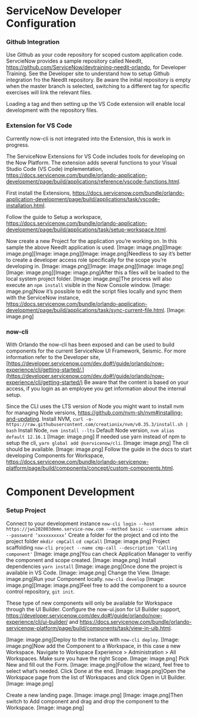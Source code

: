 # ServiceNow Developer Configuration

### Github Integration

Use Github as your code repository for scoped custom application code. ServcieNow provides a sample repository called NeedIt, https://github.com/ServiceNow/devtraining-needit-orlando, for Developer Training. See the Developer site to understand how to setup Github integration fro the NeedIt repository. Be aware the initial repository is empty when the master branch is selected, switching to a different tag for specific exercises will link the relevant files.

Loading a tag and then setting up the VS Code extension will enable local development with the repository files.

### Extension for VS Code

Currently now-cli is not integrated into the Extension, this is work in progress.

The ServiceNow Extensions for VS Code includes tools for developing on the Now Platform. The extension adds several functions to your Visual Studio Code (VS Code) implementation, https://docs.servicenow.com/bundle/orlando-application-development/page/build/applications/reference/vscode-functions.html.

First install the Extensions, https://docs.servicenow.com/bundle/orlando-application-development/page/build/applications/task/vscode-installation.html.

Follow the guide to Setup a workspace, https://docs.servicenow.com/bundle/orlando-application-development/page/build/applications/task/setup-workspace.html.

Now create a new Project for the application you’re working on. In this sample the above NeedIt application is used.
[Image: image.png][Image: image.png][Image: image.png][Image: image.png]Needless to say it’s better to create a developer access role specifically for the scope you’re developing in.
[Image: image.png][Image: image.png][Image: image.png][Image: image.png][Image: image.png]After this a files will be loaded to the local system project folder.
[Image: image.png]The process will also execute an `npm install` visible in the Now Console window.
[Image: image.png]Now it’s possible to edit the script files locally and sync them with the ServiceNow instance, https://docs.servicenow.com/bundle/orlando-application-development/page/build/applications/task/sync-current-file.html.
[Image: image.png]
### now-cli

With Orlando the now-cli has been exposed and can be used to build components for the current ServiceNow UI Framework, Seismic. For more information refer to the Developer site, [https://developer.servicenow.com/dev.do#!/guide/orlando/now-experience/cli/getting-started/.](https://developer.servicenow.com/dev.do#!/guide/orlando/now-experience/cli/getting-started/) Be aware that the content is based on your access, if you login as an employee you get information about the internal setup.

Since the CLI uses the LTS version of Node you might want to install nvm for managing Node versions, https://github.com/nvm-sh/nvm#installing-and-updating.
Install NVM, `curl -o- https://raw.githubusercontent.com/creationix/nvm/v0.35.3/install.sh | bash`
Install Node, `nvm install --lts`
Default Node version, `nvm alias default 12.16.1`
[Image: image.png]
If needed use yarn instead of npm to setup the cli, `yarn global add @servicenow/cli`.
[Image: image.png]
The cli should be available.
[Image: image.png]
Follow the guide in the docs to start developing Components for Workspace, https://docs.servicenow.com/bundle/orlando-servicenow-platform/page/build/components/concept/custom-components.html.

# Component Development

### Setup Project

Connect to your development instance
`now-cli login --host https://jws202003demo.service-now.com --method basic --username admin --password ‘xxxxxxxxxx’`
Create a folder for the project and cd into the project folder
`mkdir cmpCall`
`cd cmpCall`
[Image: image.png]
Project scaffolding
`now-cli project --name cmp-call --description 'Calling component'`
[Image: image.png]You can check Application Manager to verifiy the component and scope created.
[Image: image.png]
Install dependencies
`yarn install`
[Image: image.png]Once done the project is available in VS Code.
[Image: image.png]
Change the View.
[Image: image.png]Run your Component locally.
`now-cli develop`
[Image: image.png][Image: image.png]Feel free to add the component to a source control repository, `git init`.

These type of new components will only be available for Workspace through the UI Builder. Configure the now-ui.json for UI Builder support, https://developer.servicenow.com/dev.do#!/guide/orlando/now-experience/cli/ui-builder/ and https://docs.servicenow.com/bundle/orlando-servicenow-platform/page/build/components/task/view-in-uib.html.

[Image: image.png]Deploy to the instance with `now-cli deploy`.
[Image: image.png]Now add the Component to a Workspace, in this case a new Workspace. Navigate to Workspace Experience > Administration > All Workspaces. Make sure you have the right Scope.
[Image: image.png]
Pick New and fill out the Form.
[Image: image.png]Follow the wizard, feel free to select what’s needed. Click Done at the end.
[Image: image.png]Open the Workspace page from the list of Workspaces and click Open in UI Builder.
[Image: image.png]

Create a new landing page.
[Image: image.png]
[Image: image.png]Then switch to Add component and drag and drop the component to the Workspace.
[Image: image.png]
